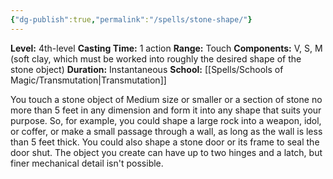 ```yaml
---
{"dg-publish":true,"permalink":"/spells/stone-shape/"}
---
```


**Level:** 4th-level
**Casting Time:** 1 action
**Range:** Touch
**Components:** V, S, M (soft clay, which must be worked into roughly the desired shape of the stone object)
**Duration:** Instantaneous
**School:** [[Spells/Schools of Magic/Transmutation\|Transmutation]]

You touch a stone object of Medium size or smaller or a section of stone no more than 5 feet in any dimension and form it into any shape that suits your purpose. So, for example, you could shape a large rock into a weapon, idol, or coffer, or make a small passage through a wall, as long as the wall is less than 5 feet thick. You could also shape a stone door or its frame to seal the door shut. The object you create can have up to two hinges and a latch, but finer mechanical detail isn't possible.